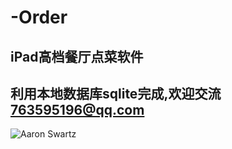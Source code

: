 # -Order
iPad高档餐厅点菜软件
----
利用本地数据库sqlite完成,欢迎交流 763595196@qq.com
---
![Aaron Swartz](https://github.com/ziTai/-Order/blob/master/order_show.gif)